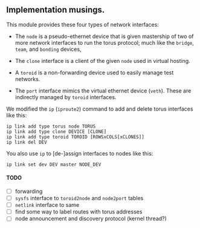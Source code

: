 ## Implementation musings.

This module provides these four types of network interfaces:

*   The `node` is a pseudo-ethernet device that is given mastership of two of
    more network interfaces to run the torus protocol; much like the `bridge`,
    `team`, and `bonding` devices, 

*   The `clone` interface is a client of the given `node` used in virtual
    hosting.

*   A `toroid` is a non-forwarding device used to easily manage test networks.

*   The `port` interface mimics the virtual ethernet device (`veth`).
    These are indirectly managed by `toroid` interfaces.

We modified the `ip` (`iproute2`) command to add and delete torus interfaces
like this:

```console
ip link add type torus node TORUS
ip link add type clone DEVICE [CLONE]
ip link add type toroid TOROID [ROWSxCOLS[xCLONES]]
ip link del DEV
```

You also use `ip` to [de-]assign interfaces to nodes like this:

```console
ip link set dev DEV master NODE_DEV
```

#### TODO
- [ ] forwarding
- [ ] `sysfs` interface to `toroid2node` and `node2port` tables
- [ ] `netlink` interface to same
- [ ] find some way to label routes with torus addresses
- [ ] node announcement and discovery protocol (kernel thread?)
